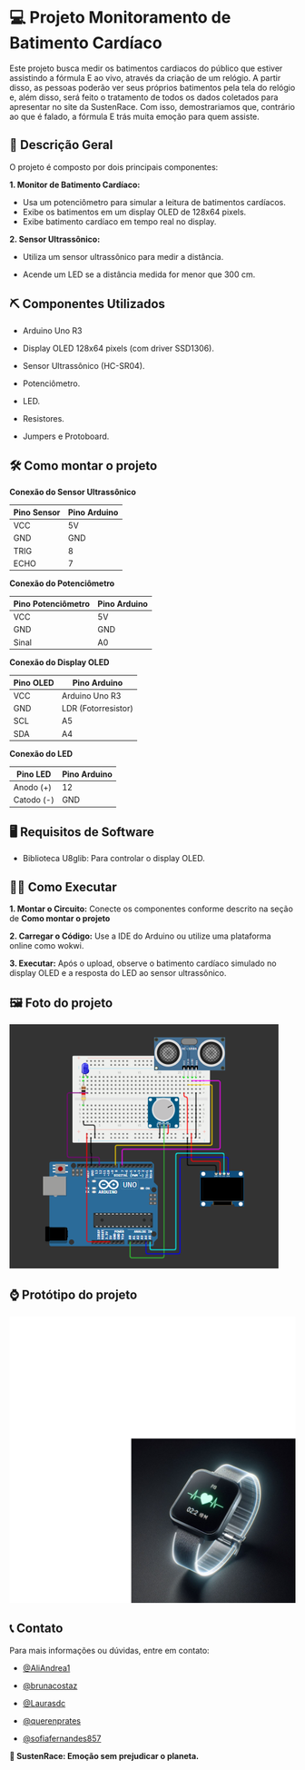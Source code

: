 
# 💻 Projeto Monitoramento de Batimento Cardíaco 

Este projeto busca medir os batimentos cardiacos do público que estiver assistindo a fórmula E 
ao vivo, através da criação de um relógio. A partir disso, as pessoas poderão ver seus próprios 
batimentos pela tela do relógio e, além disso, será feito o tratamento de todos os dados coletados para 
apresentar no site da SustenRace. Com isso, demostrariamos que, contrário ao que é falado, 
a fórmula E trás muita emoção para quem assiste.

## 📃 Descrição Geral
O projeto é composto por dois principais componentes:

**1. Monitor de Batimento Cardíaco:**

- Usa um potenciômetro para simular a leitura de batimentos cardíacos.
- Exibe os batimentos em um display OLED de 128x64 pixels.
- Exibe batimento cardíaco em tempo real no display.

**2. Sensor Ultrassônico:**

- Utiliza um sensor ultrassônico para medir a distância.

- Acende um LED se a distância medida for menor que 300 cm.

## ⛏️ Componentes Utilizados
- Arduino Uno R3

- Display OLED 128x64 pixels (com driver SSD1306).

- Sensor Ultrassônico (HC-SR04).

- Potenciômetro.

- LED.

- Resistores.

- Jumpers e Protoboard.

## 🛠️ Como montar o projeto
**Conexão do Sensor Ultrassônico**

| Pino Sensor	        | Pino Arduino                                  |
| ------------------- | --------------------------------------------- |
| VCC                 | 5V                                            |
| GND                 | GND                                           |
| TRIG                | 8                                             |
| ECHO                | 7                                             |

**Conexão do Potenciômetro**

| Pino Potenciômetro	| Pino Arduino                                      |
| ------------------- | ------------------------------------------------- |
| VCC                 | 5V                                                |
| GND                 | GND                                               |
| Sinal               | A0                                                |

**Conexão do Display OLED**     

| Pino OLED         | Pino Arduino                                                   |
| ----------------- | -------------------------------------------------------------- |
| VCC               | Arduino Uno R3                                                 |
| GND               | LDR (Fotorresistor)                                            |
| SCL               | A5                                                             |
| SDA               | A4                                                             |
                    
**Conexão do LED**    

| Pino LED          | Pino Arduino                                                     |
| ----------------- | ---------------------------------------------------------------- |
| Anodo (+)	        | 12                                                               |
| Catodo (-)	      | GND                                                              |       

## 🖥️ Requisitos de Software

- Biblioteca U8glib: Para controlar o display OLED.

## 👩‍💻 Como Executar

**1. Montar o Circuito:** Conecte os componentes conforme descrito na seção de **Como montar o projeto**

**2. Carregar o Código:** Use a IDE do Arduino ou utilize uma plataforma online como wokwi.

**3. Executar:** Após o upload, observe o batimento cardíaco simulado no display OLED e a resposta do LED ao sensor ultrassônico. 

## 🖼️ Foto do projeto

 <img src="projeto_edge.png"/>

## ⌚ Protótipo do projeto

<img src="prototipo_edge.png"/>

## 📞 Contato
Para mais informações ou dúvidas, entre em contato:

- [@AliAndrea1](https://github.com/AliAndrea1)

- [@brunacostaz](https://github.com/brunacostaz)

- [@Laurasdc](https://github.com/Laurasdc)

- [@querenprates](https://github.com/querenprates)

- [@sofiafernandes857](https://github.com/sofiafernandes857)

**💚 SustenRace: Emoção sem prejudicar o planeta.**
